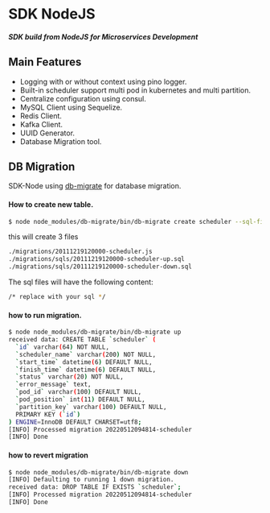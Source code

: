 # SDK NodeJS
#### _SDK build from NodeJS for Microservices Development_

## Main Features
- Logging with or without context using pino logger.
- Built-in scheduler support multi pod in kubernetes and multi partition.
- Centralize configuration using consul.
- MySQL Client using Sequelize.
- Redis Client.
- Kafka Client.
- UUID Generator.
- Database Migration tool.

## DB Migration

SDK-Node using [db-migrate](https://db-migrate.readthedocs.io/en/latest/) for database migration.

#### How to create new table.
```sh
$ node node_modules/db-migrate/bin/db-migrate create scheduler --sql-file
```
this will create 3 files
```sh
./migrations/20111219120000-scheduler.js
./migrations/sqls/20111219120000-scheduler-up.sql
./migrations/sqls/20111219120000-scheduler-down.sql
```
The sql files will have the following content:
```sh
/* replace with your sql */
```

#### how to run migration.
```sh
$ node node_modules/db-migrate/bin/db-migrate up
received data: CREATE TABLE `scheduler` (
  `id` varchar(64) NOT NULL,
  `scheduler_name` varchar(200) NOT NULL,
  `start_time` datetime(6) DEFAULT NULL,
  `finish_time` datetime(6) DEFAULT NULL,
  `status` varchar(20) NOT NULL,
  `error_message` text,
  `pod_id` varchar(100) DEFAULT NULL,
  `pod_position` int(11) DEFAULT NULL,
  `partition_key` varchar(100) DEFAULT NULL,
  PRIMARY KEY (`id`)
) ENGINE=InnoDB DEFAULT CHARSET=utf8;
[INFO] Processed migration 20220512094814-scheduler
[INFO] Done
```
#### how to revert migration
```sh
$ node node_modules/db-migrate/bin/db-migrate down
[INFO] Defaulting to running 1 down migration.
received data: DROP TABLE IF EXISTS `scheduler`;
[INFO] Processed migration 20220512094814-scheduler
[INFO] Done
```





  
